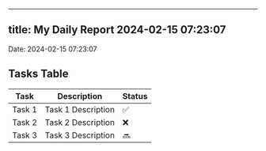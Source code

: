 
---
title: My Daily Report 2024-02-15 07:23:07
---

Date: 2024-02-15 07:23:07

## Tasks Table

| Task | Description | Status |
|------|-------------|--------|
| Task 1 | Task 1 Description | ✅ |
| Task 2 | Task 2 Description | ❌ |
| Task 3 | Task 3 Description | 🔜 |
